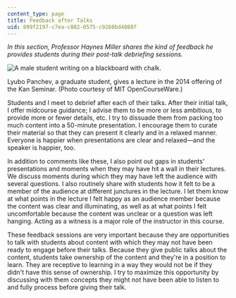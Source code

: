 ```yaml
---
content_type: page
title: Feedback after Talks
uid: 899f2197-c7ea-c802-0575-c9260bd4088f
---
```


_In this section, Professor Haynes Miller shares the kind of feedback he provides students during their post-talk debriefing sessions._

![A male student writing on a blackboard with chalk.](BASEURL_PLACEHOLDER/resources/18-915-feedback_photo)

Lyubo Panchev, a graduate student, gives a lecture in the 2014 offering of the Kan Seminar. (Photo courtesy of MIT OpenCourseWare.)

Students and I meet to debrief after each of their talks. After their initial talk, I offer midcourse guidance; I advise them to be more or less ambitious, to provide more or fewer details, etc. I try to dissuade them from packing too much content into a 50-minute presentation. I encourage them to curate their material so that they can present it clearly and in a relaxed manner. Everyone is happier when presentations are clear and relaxed—and the speaker is happier, too.

In addition to comments like these, I also point out gaps in students' presentations and moments when they may have hit a wall in their lectures. We discuss moments during which they may have left the audience with several questions. I also routinely share with students how it felt to be a member of the audience at different junctures in the lecture. I let them know at what points in the lecture I felt happy as an audience member because the content was clear and illuminating, as well as at what points I felt uncomfortable because the content was unclear or a question was left hanging. Acting as a witness is a major role of the instructor in this course.

These feedback sessions are very important because they are opportunities to talk with students about content with which they may not have been ready to engage before their talks. Because they give public talks about the content, students take ownership of the content and they're in a position to learn. They are receptive to learning in a way they would not be if they didn't have this sense of ownership. I try to maximize this opportunity by discussing with them concepts they might not have been able to listen to and fully process before giving their talk.